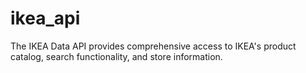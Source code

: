 # ikea_api
The IKEA Data API provides comprehensive access to IKEA's product catalog, search functionality, and store information.
